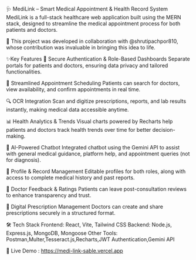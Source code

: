 🩺 MediLink – Smart Medical Appointment & Health Record System
MediLink is a full-stack healthcare web application built using the MERN stack, designed to streamline the medical appointment process for both patients and doctors.

🔗 This project was developed in collaboration with @shrutipachpor810, whose contribution was invaluable in bringing this idea to life.

✨Key Features
🔐 Secure Authentication & Role-Based Dashboards
Separate portals for patients and doctors, ensuring data privacy and tailored functionalities.

📅 Streamlined Appointment Scheduling
Patients can search for doctors, view availability, and confirm appointments in real time.

🔍 OCR Integration
Scan and digitize prescriptions, reports, and lab results instantly, making medical data accessible anytime.

📊 Health Analytics & Trends
Visual charts powered by Recharts help patients and doctors track health trends over time for better decision-making.

🤖 AI-Powered Chatbot
Integrated chatbot using the Gemini API to assist with general medical guidance, platform help, and appointment queries (not for diagnosis).

👤 Profile & Record Management
Editable profiles for both roles, along with access to complete medical history and past reports.

💬 Doctor Feedback & Ratings
Patients can leave post-consultation reviews to enhance transparency and trust.

📝 Digital Prescription Management
Doctors can create and share prescriptions securely in a structured format.

🛠 Tech Stack
Frontend: React, Vite, Tailwind CSS
Backend: Node.js, Express.js, MongoDB, Mongoose
Other Tools: Postman,Multer,Tesseract.js,Recharts,JWT Authentication,Gemini API

🔗 Live Demo : https://medi-link-sable.vercel.app

